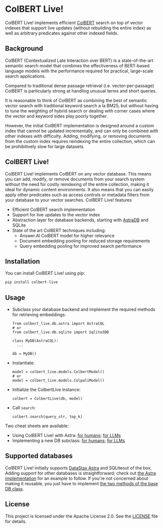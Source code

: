 # ColBERT Live!

ColBERT Live! implements efficient [ColBERT](https://github.com/stanford-futuredata/ColBERT) search on top of vector indexes that support live updates 
(without rebuilding the entire index) as well as arbitrary predicates against other indexed fields.

## Background

ColBERT (Contextualized Late Interaction over BERT) is a state-of-the-art semantic search model that combines the effectiveness of BERT-based language models with the performance required for practical, large-scale search applications.

Compared to traditional dense passage retrieval (i.e. vector-per-passage) ColBERT is particularly strong at handling unusual terms and short queries.

It is reasonable to think of ColBERT as combining the best of semantic vector search with traditional keyword search a la BM25, but without having
to tune the weighting of hybrid search or dealing with corner cases where the vector and keyword sides play poorly together. 

However, the initial ColBERT implementation is designed around a custom index that cannot be updated incrementally,
and can only be combined with other indexes with difficulty. Adding, modifying, or removing documents 
from the custom index requires reindexing the entire collection, which can be prohibitively slow for large datasets.

## ColBERT Live!

ColBERT Live! implements ColBERT on any vector database. This means you can add, modify, or remove documents 
from your search system without the need for costly reindexing of the entire collection, making it ideal for dynamic content environments.
It also means that you can easily apply other predicates such as access controls or metadata filters from your database to your vector searches.
ColBERT Live! features

- Efficient ColBERT search implementation
- Support for live updates to the vector index
- Abstraction layer for database backends, starting with [AstraDB](https://www.datastax.com/products/astra) and SQLite
- State of the art ColBERT techniques including:
  - Answer.AI ColBERT model for higher relevance
  - Document embedding pooling for reduced storage requirements
  - Query embedding pooling for improved search performance

## Installation

You can install ColBERT Live! using pip:

```bash
pip install colbert-live
```

## Usage

- Subclass your database backend and implement the required methods for retrieving embeddings:
  ```
  from colbert_live.db.astra import AstraCQL
  # or
  from colbert_live.db.sqlite import Sqlite3DB
  ```
  
  ```
  class MyDB(AstraCQL):
    ...
  
  db = MyDB()
  ```
- Instantiate:
  ```
  model = colbert_live.models.ColbertModel() 
  # or
  model = colbert_live.models.ColpaliModel()
  ```
- Initialize the ColbertLive instance:
  ```
  colbert = ColbertLive(db, model)
  ```
- Call `search`: 
  ```
  colbert.search(query_str, top_k)
  ```

Two cheat sheets are available:
- Using ColBERT Live! with Astra:
  [for humans](https://github.com/jbellis/colbert-live/blob/master/docs/colbert-live-astra.md);
  [for LLMs](https://raw.githubusercontent.com/jbellis/colbert-live/refs/heads/master/docs/colbert-live-astra.md)
- Implementing a new DB subclass:
  [for humans](https://github.com/jbellis/colbert-live/blob/master/docs/colbert-live-db.md);
  [for LLMs](https://raw.githubusercontent.com/jbellis/colbert-live/refs/heads/master/docs/colbert-live-db.md)

## Supported databases

ColBERT Live! initially supports [DataStax Astra](https://www.datastax.com/products/astra) and SQLiteout of the box.
Adding support for other databases is straightforward; check out 
[the Astra implementation](https://github.com/jbellis/colbert-live/blob/master/colbert_live/db/astra.py) 
for an example to follow.  If you're not concerned about making it reusable, you just have to implement
[the two methods of the base DB class](https://github.com/jbellis/colbert-live/blob/master/colbert_live/db/db.py).

## License

This project is licensed under the Apache License 2.0. See the [LICENSE](LICENSE.txt) file for details.

